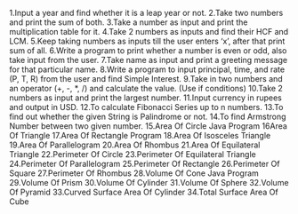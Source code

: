 1.Input a year and find whether it is a leap year or not.
2.Take two numbers and print the sum of both.
3.Take a number as input and print the multiplication table for it.
4.Take 2 numbers as inputs and find their HCF and LCM.
5.Keep taking numbers as inputs till the user enters ‘x’, after that print sum of all.
6.Write a program to print whether a number is even or odd, also take input from the user.
7.Take name as input and print a greeting message for that particular name.
8.Write a program to input principal, time, and rate (P, T, R) from the user and find Simple Interest.
9.Take in two numbers and an operator (+, -, *, /) and calculate the value. (Use if conditions)
10.Take 2 numbers as input and print the largest number.
11.Input currency in rupees and output in USD.
12.To calculate Fibonacci Series up to n numbers.
13.To find out whether the given String is Palindrome or not.
14.To find Armstrong Number between two given number.
15.Area Of Circle Java Program
16Area Of Triangle
17.Area Of Rectangle Program
18.Area Of Isosceles Triangle
19.Area Of Parallelogram
20.Area Of Rhombus
21.Area Of Equilateral Triangle
22.Perimeter Of Circle
23.Perimeter Of Equilateral Triangle
24.Perimeter Of Parallelogram
25.Perimeter Of Rectangle
26.Perimeter Of Square
27.Perimeter Of Rhombus
28.Volume Of Cone Java Program
29.Volume Of Prism
30.Volume Of Cylinder
31.Volume Of Sphere
32.Volume Of Pyramid
33.Curved Surface Area Of Cylinder
34.Total Surface Area Of Cube


